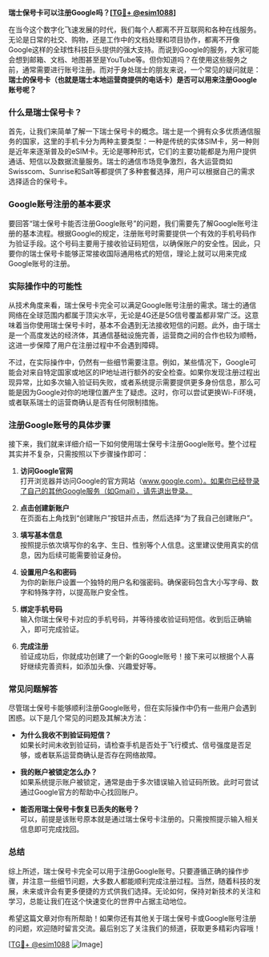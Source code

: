 **瑞士保号卡可以注册Google吗？[[TG💪+ @esim1088](https://t.me/s/esim1088)]**

在当今这个数字化飞速发展的时代，我们每个人都离不开互联网和各种在线服务。无论是日常的社交、购物，还是工作中的文档处理和项目协作，都离不开像Google这样的全球性科技巨头提供的强大支持。而说到Google的服务，大家可能会想到邮箱、文档、地图甚至是YouTube等。但你知道吗？在使用这些服务之前，通常需要进行账号注册。而对于身处瑞士的朋友来说，一个常见的疑问就是：**瑞士的保号卡（也就是瑞士本地运营商提供的电话卡）是否可以用来注册Google账号呢？**

### 什么是瑞士保号卡？

首先，让我们来简单了解一下瑞士保号卡的概念。瑞士是一个拥有众多优质通信服务的国家，这里的手机卡分为两种主要类型：一种是传统的实体SIM卡，另一种则是近年来逐渐普及的eSIM卡。无论是哪种形式，它们的主要功能都是为用户提供通话、短信以及数据流量服务。瑞士的通信市场竞争激烈，各大运营商如Swisscom、Sunrise和Salt等都提供了多种套餐选择，用户可以根据自己的需求选择适合的保号卡。

### Google账号注册的基本要求

要回答“瑞士保号卡能否注册Google账号”的问题，我们需要先了解Google账号注册的基本流程。根据Google的规定，注册账号时需要提供一个有效的手机号码作为验证手段。这个号码主要用于接收验证码短信，以确保账户的安全性。因此，只要你的瑞士保号卡能够正常接收国际通用格式的短信，理论上就可以用来完成Google账号的注册。

### 实际操作中的可能性

从技术角度来看，瑞士保号卡完全可以满足Google账号注册的需求。瑞士的通信网络在全球范围内都属于顶尖水平，无论是4G还是5G信号覆盖都非常广泛。这意味着当你使用瑞士保号卡时，基本不会遇到无法接收短信的问题。此外，由于瑞士是一个高度发达的经济体，其通信基础设施完善，运营商之间的合作也较为顺畅，这进一步保障了用户在注册过程中不会遇到障碍。

不过，在实际操作中，仍然有一些细节需要注意。例如，某些情况下，Google可能会对来自特定国家或地区的IP地址进行额外的安全检查。如果你发现注册过程出现异常，比如多次输入验证码失败，或者系统提示需要提供更多身份信息，那么可能是因为Google对你的地理位置产生了疑虑。这时，你可以尝试更换Wi-Fi环境，或者联系瑞士的运营商确认是否有任何限制措施。

### 注册Google账号的具体步骤

接下来，我们就来详细介绍一下如何使用瑞士保号卡注册Google账号。整个过程其实并不复杂，只需按照以下步骤操作即可：

1. **访问Google官网**  
   打开浏览器并访问Google的官方网站（www.google.com）。如果你已经登录了自己的其他Google服务（如Gmail），请先退出登录。

2. **点击创建新账户**  
   在页面右上角找到“创建账户”按钮并点击，然后选择“为了我自己创建账户”。

3. **填写基本信息**  
   按照提示依次填写你的名字、生日、性别等个人信息。这里建议使用真实的信息，因为后续可能需要验证身份。

4. **设置用户名和密码**  
   为你的新账户设置一个独特的用户名和强密码。确保密码包含大小写字母、数字和特殊字符，以提高账户安全性。

5. **绑定手机号码**  
   输入你瑞士保号卡对应的手机号码，并等待接收验证码短信。收到后正确输入，即可完成验证。

6. **完成注册**  
   验证成功后，你就成功创建了一个新的Google账号！接下来可以根据个人喜好继续完善资料，如添加头像、兴趣爱好等。

### 常见问题解答

尽管瑞士保号卡能够顺利注册Google账号，但在实际操作中仍有一些用户会遇到困惑。以下是几个常见的问题及其解决方法：

- **为什么我收不到验证码短信？**  
  如果长时间未收到验证码，请检查手机是否处于飞行模式、信号强度是否足够，或者联系运营商确认是否存在网络故障。

- **我的账户被锁定怎么办？**  
  如果系统提示账户被锁定，通常是由于多次错误输入验证码所致。此时可尝试通过Google官方的帮助中心找回账户。

- **能否用瑞士保号卡恢复已丢失的账号？**  
  可以，前提是该账号原本就是通过瑞士保号卡注册的。只需按照提示输入相关信息即可完成找回。

### 总结

综上所述，瑞士保号卡完全可以用于注册Google账号。只要遵循正确的操作步骤，并注意一些细节问题，大多数人都能顺利完成注册过程。当然，随着科技的发展，未来或许会有更多便捷的方式供我们选择。无论如何，保持对新技术的关注和学习，总能让我们在这个快速变化的世界中占据主动地位。

希望这篇文章对你有所帮助！如果你还有其他关于瑞士保号卡或Google账号注册的问题，欢迎随时留言交流。最后别忘了关注我们的频道，获取更多精彩内容哦！

[[TG💪+ @esim1088](https://t.me/s/esim1088) ![Image](https://i.postimg.cc/4NQfJmqS/Snipaste-2025-05-13-00-14-12.png)]